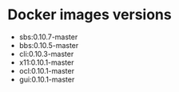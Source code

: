 # Docker images versions

* sbs:0.10.7-master
* bbs:0.10.5-master
* cli:0.10.3-master
* x11:0.10.1-master
* ocl:0.10.1-master
* gui:0.10.1-master
